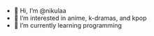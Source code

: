 - 👋 Hi, I’m @nikulaa
- 👀 I’m interested in anime, k-dramas, and kpop
- 🌱 I’m currently learning programming

<!---
nikulaa/nikulaa is a ✨ special ✨ repository because its `README.md` (this file) appears on your GitHub profile.
You can click the Preview link to take a look at your changes.
--->
